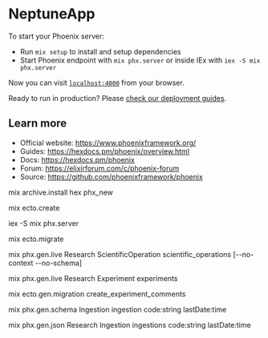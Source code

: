 # NeptuneApp

To start your Phoenix server:

  * Run `mix setup` to install and setup dependencies
  * Start Phoenix endpoint with `mix phx.server` or inside IEx with `iex -S mix phx.server`

Now you can visit [`localhost:4000`](http://localhost:4000) from your browser.

Ready to run in production? Please [check our deployment guides](https://hexdocs.pm/phoenix/deployment.html).

## Learn more

  * Official website: https://www.phoenixframework.org/
  * Guides: https://hexdocs.pm/phoenix/overview.html
  * Docs: https://hexdocs.pm/phoenix
  * Forum: https://elixirforum.com/c/phoenix-forum
  * Source: https://github.com/phoenixframework/phoenix


mix archive.install hex phx_new

mix ecto.create

iex -S mix phx.server

mix ecto.migrate

mix phx.gen.live Research ScientificOperation scientific_operations  [--no-context --no-schema]

mix phx.gen.live Research Experiment experiments

mix ecto.gen.migration create_experiment_comments

mix phx.gen.schema Ingestion ingestion code:string lastDate:time

mix phx.gen.json Research Ingestion ingestions code:string lastDate:time